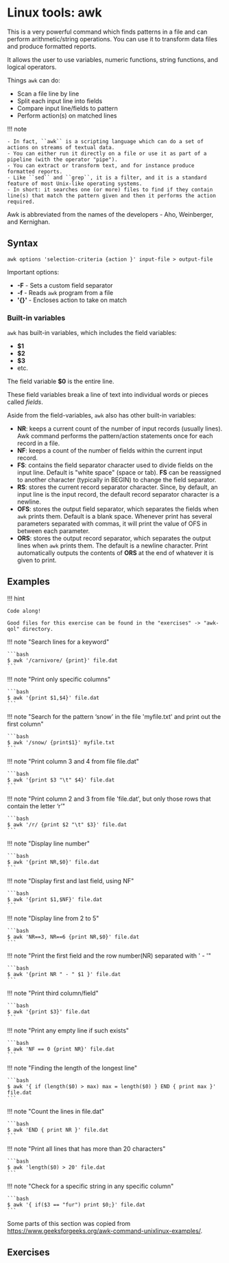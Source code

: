 # Linux tools: awk

This is a very powerful command which finds patterns in a file and can perform arithmetic/string operations. You can use it to transform data files and produce formatted reports. 

It allows the user to use variables, numeric functions, string functions, and logical operators.

Things ``awk`` can do:

- Scan a file line by line
- Split each input line into fields
- Compare input line/fields to pattern
- Perform action(s) on matched lines

!!! note 

    - In fact, ``awk`` is a scripting language which can do a set of actions on streams of textual data. 
    - You can either run it directly on a file or use it as part of a pipeline (with the operator "pipe"). 
    - You can extract or transform text, and for instance produce formatted reports. 
    - Like ``sed`` and ``grep``, it is a filter, and it is a standard feature of most Unix-like operating systems. 
    - In short: it searches one (or more) files to find if they contain line(s) that match the pattern given and then it performs the action required. 

Awk is abbreviated from the names of the developers - Aho, Weinberger, and Kernighan. 

## Syntax

``awk options 'selection-criteria {action }' input-file > output-file``

Important options: 
- **-F** - Sets a custom field separator
- **-f** - Reads ``awk`` program from a file
- **'{}'** - Encloses action to take on match

### Built-in variables 

``awk`` has built-in variables, which includes the field variables: 

- **$1**
- **$2**
- **$3**
- etc. 

The field variable **$0** is the entire line. 

These field variables break a line of text into individual words or pieces called *fields*. 

Aside from the field-variables, ``awk`` also has other built-in variables: 

- **NR**: keeps a current count of the number of input records (usually lines). Awk command performs the pattern/action statements once for each record in a file. 
- **NF**: keeps a count of the number of fields within the current input record. 
- **FS**: contains the field separator character used to divide fields on the input line. Default is "white space" (space or tab). **FS** can be reassigned to another character (typically in BEGIN) to change the field separator. 
- **RS**: stores the current record separator character. Since, by default, an input line is the input record, the default record separator character is a newline. 
- **OFS**: stores the output field separator, which separates the fields when ``awk`` prints them. Default is a blank space. Whenever print has several parameters separated with commas, it will print the value of OFS in between each parameter. 
- **ORS**: stores the output record separator, which separates the output lines when ``awk`` prints them. The default is a newline character. Print automatically outputs the contents of **ORS** at the end of whatever it is given to print. 

## Examples 

!!! hint 

    Code along! 

    Good files for this exercise can be found in the "exercises" -> "awk-qol" directory. 

!!! note "Search lines for a keyword"

    ```bash
    $ awk '/carnivore/ {print}' file.dat
    ``` 

!!! note "Print only specific columns" 
    
    ```bash
    $ awk '{print $1,$4}' file.dat
    ``` 

!!! note "Search for the pattern ‘snow’ in the file 'myfile.txt' and print out the first column" 

    ```bash
    $ awk '/snow/ {print$1}' myfile.txt
    ```

!!! note "Print column 3 and 4 from file file.dat"

    ```bash
    $ awk '{print $3 "\t" $4}' file.dat
    ``` 

!!! note "Print column 2 and 3 from file 'file.dat', but only those rows that contain the letter ‘r’"

    ```bash
    $ awk '/r/ {print $2 "\t" $3}' file.dat
    ```

!!! note "Display line number" 

    ```bash
    $ awk '{print NR,$0}' file.dat
    ```

!!! note "Display first and last field, using NF" 

    ```bash
    $ awk '{print $1,$NF}' file.dat
    ```

!!! note "Display line from 2 to 5" 

    ```bash
    $ awk 'NR==3, NR==6 {print NR,$0}' file.dat
    ```

!!! note "Print the first field and the row number(NR) separated with ' - '" 

    ```bash 
    $ awk '{print NR " - " $1 }' file.dat
    ```
    
!!! note "Print third column/field" 

    ```bash
    $ awk '{print $3}' file.dat
    ```

!!! note "Print any empty line if such exists" 

    ```bash
    $ awk 'NF == 0 {print NR}' file.dat
    ```

!!! note "Finding the length of the longest line"   

    ```bash 
    $ awk '{ if (length($0) > max) max = length($0) } END { print max }' file.dat 
    ```

!!! note "Count the lines in file.dat" 

    ```bash 
    $ awk 'END { print NR }' file.dat
    ``` 

!!! note "Print all lines that has more than 20 characters" 

    ```bash 
    $ awk 'length($0) > 20' file.dat
    ``` 

!!! note "Check for a specific string in any specific column"

    ```bash 
    $ awk '{ if($3 == "fur") print $0;}' file.dat 
    ```

Some parts of this section was copied from <a href="https://www.geeksforgeeks.org/awk-command-unixlinux-examples/" target="_blank">https://www.geeksforgeeks.org/awk-command-unixlinux-examples/</a>. 

## Exercises 


